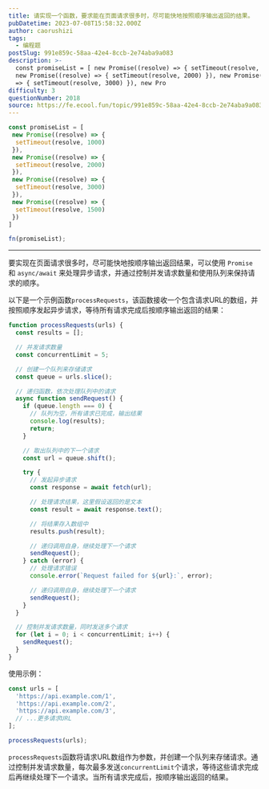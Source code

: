 ```yaml
---
title: 请实现一个函数，要求能在页面请求很多时，尽可能快地按照顺序输出返回的结果。
pubDatetime: 2023-07-08T15:58:32.000Z
author: caorushizi
tags:
  - 编程题
postSlug: 991e859c-58aa-42e4-8ccb-2e74aba9a083
description: >-
  const promiseList = [ new Promise((resolve) => { setTimeout(resolve, 1000) }),
  new Promise((resolve) => { setTimeout(resolve, 2000) }), new Promise((resolve)
  => { setTimeout(resolve, 3000) }), new Pro
difficulty: 3
questionNumber: 2018
source: https://fe.ecool.fun/topic/991e859c-58aa-42e4-8ccb-2e74aba9a083
---
```


```js
const promiseList = [
 new Promise((resolve) => {
  setTimeout(resolve, 1000)
 }),
 new Promise((resolve) => {
  setTimeout(resolve, 2000)
 }),
 new Promise((resolve) => {
  setTimeout(resolve, 3000)
 }),
 new Promise((resolve) => {
  setTimeout(resolve, 1500)
 })
]

fn(promiseList);
```

---

要实现在页面请求很多时，尽可能快地按顺序输出返回结果，可以使用 `Promise` 和 `async/await` 来处理异步请求，并通过控制并发请求数量和使用队列来保持请求的顺序。

以下是一个示例函数`processRequests`，该函数接收一个包含请求URL的数组，并按照顺序发起异步请求，等待所有请求完成后按顺序输出返回的结果：

```javascript
function processRequests(urls) {
  const results = [];

  // 并发请求数量
  const concurrentLimit = 5;

  // 创建一个队列来存储请求
  const queue = urls.slice();

  // 递归函数，依次处理队列中的请求
  async function sendRequest() {
    if (queue.length === 0) {
      // 队列为空，所有请求已完成，输出结果
      console.log(results);
      return;
    }

    // 取出队列中的下一个请求
    const url = queue.shift();

    try {
      // 发起异步请求
      const response = await fetch(url);

      // 处理请求结果，这里假设返回的是文本
      const result = await response.text();

      // 将结果存入数组中
      results.push(result);

      // 递归调用自身，继续处理下一个请求
      sendRequest();
    } catch (error) {
      // 处理请求错误
      console.error(`Request failed for ${url}:`, error);

      // 递归调用自身，继续处理下一个请求
      sendRequest();
    }
  }

  // 控制并发请求数量，同时发送多个请求
  for (let i = 0; i < concurrentLimit; i++) {
    sendRequest();
  }
}
```

使用示例：

```javascript
const urls = [
  'https://api.example.com/1',
  'https://api.example.com/2',
  'https://api.example.com/3',
  // ...更多请求URL
];

processRequests(urls);
```

`processRequests`函数将请求URL数组作为参数，并创建一个队列来存储请求。通过控制并发请求数量，每次最多发送`concurrentLimit`个请求，等待这些请求完成后再继续处理下一个请求。当所有请求完成后，按顺序输出返回的结果。
